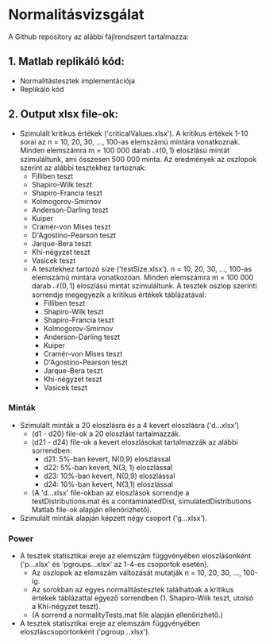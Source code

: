 # Normalitásvizsgálat

A Github repository az alábbi fájlrendszert tartalmazza:
## 1. Matlab replikáló kód: 
  - Normalitástesztek implementációja
  - Replikáló kód
## 2. Output xlsx file-ok:
- Szimulált kritikus értékek ('criticalValues.xlsx'). A kritikus értékek 1-10 sorai az n = 10, 20, 30, ..., 100-as elemszámú mintára vonatkoznak. Minden elemszámra m = 100 000 darab $\mathcal{N}(0,1)$ eloszlású mintát szimuláltunk, ami összesen 500 000 minta. Az eredmények az oszlopok szerint az alábbi tesztekhez tartoznak:
    - Filliben teszt
    - Shapiro-Wilk teszt
    - Shapiro-Francia teszt
    - Kolmogorov-Smirnov
    - Anderson-Darling teszt
    - Kuiper
    - Cramér-von Mises teszt
    - D'Agostino-Pearson teszt
    - Jarque-Bera teszt
    - Khí-négyzet teszt
    - Vasicek teszt
  - A tesztekhez tartozó size ('testSize.xlsx'). n = 10, 20, 30, ..., 100-as elemszámú mintára vonatkozóan. Minden elemszámra m = 100 000 darab $\mathcal{N}(0,1)$ eloszlású mintát szimuláltunk. A tesztek oszlop szerinti sorrendje megegyezik a kritikus értékek táblázatával:
    - Filliben teszt
    - Shapiro-Wilk teszt
    - Shapiro-Francia teszt
    - Kolmogorov-Smirnov
    - Anderson-Darling teszt
    - Kuiper
    - Cramér-von Mises teszt
    - D'Agostino-Pearson teszt
    - Jarque-Bera teszt
    - Khí-négyzet teszt
    - Vasicek teszt
### Minták
  - Szimulált minták a 20 eloszlásra és a 4 kevert eloszlásra ('d...xlsx')
    - (d1 - d20) file-ok a 20 eloszlást tartalmazzák. 
    - (d21 - d24) file-ok a kevert eloszlásokat tartalmazzák az alábbi sorrendben:
      * d21: 5%-ban kevert, N(0,9) eloszlással
      * d22: 5%-ban kevert, N(3, 1) eloszlással
      * d23: 10%-ban kevert, N(0,9) eloszlással
      * d24: 10%-ban kevert, N(3,1) eloszlással
    - (A 'd...xlsx' file-okban az eloszlások sorrendje a testDistributions.mat és a contaminatedDist, simulatedDistributions Matlab file-ok alapján ellenőrizhető).
  - Szimulált minták alapján képzett négy csoport ('g...xlsx').
### Power
  - A tesztek statisztikai ereje az elemszám függvényében eloszlásonként ('p...xlsx' és 'pgroups...xlsx' az 1-4-es csoportok esetén).
    - Az oszlopok az elemszám változását mutatják n = 10, 20, 30, ..., 100-ig.
    - Az sorokban az egyes normalitástesztek találhatóak a kritikus értékek táblázattal egyező sorrendben (1. Shapiro-Wilk teszt, utolsó a Khí-négyzet teszt).
    - (A sorrend a normalityTests.mat file alapján ellenőrizhető.)
  - A tesztek statisztikai ereje az elemszám függvényében eloszláscsoportonként ('pgroup...xlsx').
  
